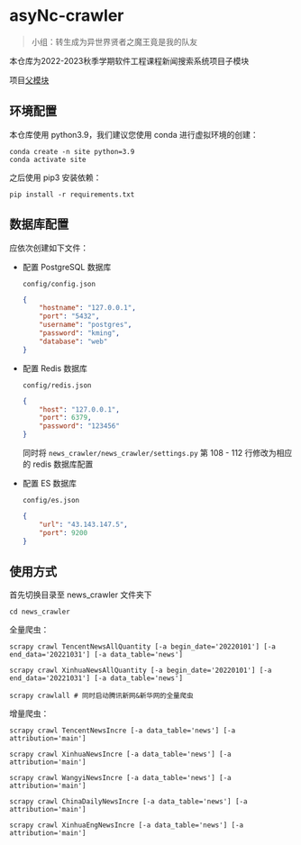 # asyNc-crawler

> 小组：转生成为异世界贤者之魔王竟是我的队友

本仓库为2022-2023秋季学期软件工程课程新闻搜索系统项目子模块

项目[父模块](https://gitlab.secoder.net/asyNc/asyNc-web)

## 环境配置

本仓库使用 python3.9，我们建议您使用 conda 进行虚拟环境的创建：

```shell
conda create -n site python=3.9
conda activate site
```

之后使用 pip3 安装依赖：

```shell
pip install -r requirements.txt
```

## 数据库配置

应依次创建如下文件：
- 配置 PostgreSQL 数据库
  
  `config/config.json`
  ```json
  {
      "hostname": "127.0.0.1",
      "port": "5432",
      "username": "postgres",
      "password": "kming",
      "database": "web"
  }
  ```
- 配置 Redis 数据库
  
  `config/redis.json`
  ```json
  {
      "host": "127.0.0.1",
      "port": 6379,
      "password": "123456"
  }
  ```
  同时将 `news_crawler/news_crawler/settings.py` 第 108 - 112 行修改为相应的 redis 数据库配置
- 配置 ES 数据库
  
  `config/es.json`
  ```json
  {
      "url": "43.143.147.5",
      "port": 9200
  }
  ```

## 使用方式

首先切换目录至 news_crawler 文件夹下

```shell
cd news_crawler
```

全量爬虫：

```shell
scrapy crawl TencentNewsAllQuantity [-a begin_date='20220101'] [-a end_data='20221031'] [-a data_table='news']

scrapy crawl XinhuaNewsAllQuantity [-a begin_date='20220101'] [-a end_data='20221031'] [-a data_table='news']

scrapy crawlall # 同时启动腾讯新网&新华网的全量爬虫
```

增量爬虫：

```shell
scrapy crawl TencentNewsIncre [-a data_table='news'] [-a attribution='main']

scrapy crawl XinhuaNewsIncre [-a data_table='news'] [-a attribution='main']

scrapy crawl WangyiNewsIncre [-a data_table='news'] [-a attribution='main']

scrapy crawl ChinaDailyNewsIncre [-a data_table='news'] [-a attribution='main']

scrapy crawl XinhuaEngNewsIncre [-a data_table='news'] [-a attribution='main']
```